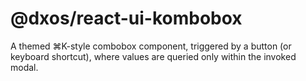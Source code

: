 # @dxos/react-ui-kombobox

A themed ⌘K-style combobox component, triggered by a button (or keyboard shortcut), where values are queried only within the invoked modal.
